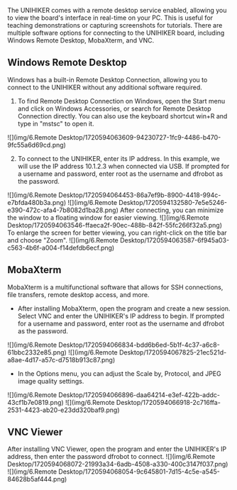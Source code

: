 The UNIHIKER comes with a remote desktop service enabled, allowing you to view the board's interface in real-time on your PC. This is useful for teaching demonstrations or capturing screenshots for tutorials.
There are multiple software options for connecting to the UNIHIKER board, including Windows Remote Desktop, MobaXterm, and VNC.
## Windows Remote Desktop
Windows has a built-in Remote Desktop Connection, allowing you to connect to the UNIHIKER without any additional software required.

1. To find Remote Desktop Connection on Windows, open the Start menu and click on Windows Accessories, or search for Remote Desktop Connection directly. You can also use the keyboard shortcut win+R and type in "mstsc" to open it.

![](img/6.Remote Desktop/1720594063609-94230727-1fc9-4486-b470-9fc55a6d69cd.png)

2. To connect to the UNIHIKER, enter its IP address. In this example, we will use the IP address 10.1.2.3 when connected via USB. If prompted for a username and password, enter root as the username and dfrobot as the password.


![](img/6.Remote Desktop/1720594064453-86a7ef9b-8900-4418-994c-e7bfda480b3a.png)
![](img/6.Remote Desktop/1720594132580-7e5e5246-e390-472c-afa4-7b8082d1ba28.png)
After connecting, you can minimize the window to a floating window for easier viewing.
![](img/6.Remote Desktop/1720594063546-ffaeca2f-90ec-488b-842f-55fc266f32a5.png)
To enlarge the screen for better viewing, you can right-click on the title bar and choose "Zoom".
![](img/6.Remote Desktop/1720594063587-6f945a03-c563-4b6f-a004-f14defdb6ecf.png)
## MobaXterm
MobaXterm is a multifunctional software that allows for SSH connections, file transfers, remote desktop access, and more.

- After installing MobaXterm, open the program and create a new session. Select VNC and enter the UNIHIKER's IP address to begin. If prompted for a username and password, enter root as the username and dfrobot as the password.

![](img/6.Remote Desktop/1720594066834-bdd6b6ed-5b1f-4c37-a6c8-61bbc2332e85.png)
![](img/6.Remote Desktop/1720594067825-21ec521d-a8ae-4d17-a57c-d7518b913c87.png)

- In the Options menu, you can adjust the Scale by, Protocol, and JPEG image quality settings.

![](img/6.Remote Desktop/1720594066896-daa64214-e3ef-422b-addc-43cf1b7e0819.png)
![](img/6.Remote Desktop/1720594066918-2c716ffa-2531-4423-ab20-e23dd320baf9.png)
## VNC Viewer
After installing VNC Viewer, open the program and enter the UNIHIKER's IP address, then enter the password dfrobot to connect.
![](img/6.Remote Desktop/1720594068072-21993a34-6adb-4508-a330-400c3147f037.png)
![](img/6.Remote Desktop/1720594068054-9c645801-7d15-4c5e-a545-84628b5af444.png)
